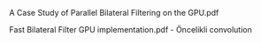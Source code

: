 A Case Study of Parallel Bilateral Filtering on the GPU.pdf

Fast Bilateral Filter GPU implementation.pdf - Öncelikli convolution
